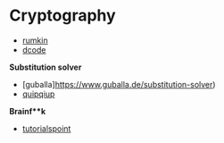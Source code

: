 # Cryptography


- [rumkin](http://rumkin.com/tools/cipher/k)
- [dcode](https://www.dcode.fr)


**Substitution solver**

- [guballa]https://www.guballa.de/substitution-solver)
- [quipqiup](https://quipqiup.com/)


**Brainf\*\*k**

- [tutorialspoint](https://www.tutorialspoint.com/execute_brainfk_online.php)


